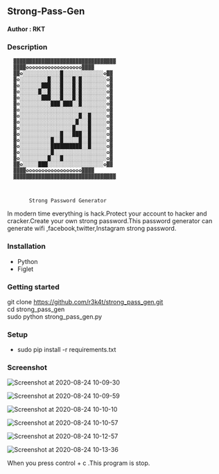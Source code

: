 <h2>Strong-Pass-Gen</h2>


<h4>Author : RKT </h4>


### Description ###

 

      ▓▓▓▓▓▓▓▓▓▓▓▓▓▓▓▓▓▓▓▓▓▓▓▓▓▓▓▓▓▓▓▓▓
      ▓▓▓▓✿✿✿✿✿✿✿✿✿✿✿✿✿✿✿✿✿✿▓▓▓▓ 
      ▓▓✿░░░░░░░░░░░░█░░░░░░░░░░░░░✿▓▓
      ▓✿░░░░░░░░░█░░░█░░░█░█░░░░░░░░✿▓
      ▓✿░░░░░░░███░░░█░░░█░█░░░░░░░░✿▓
      ▓✿░░░░░░█░░█░░░█░░░█░█░░░░░░░░✿▓
      ▓✿░░░░░░░███░░░█░░░█░█░░░░░░░░✿▓ 
      ▓✿░░░░░░░░░░███░███░░█░░░░░░░░✿▓
      ▓✿░░░░░░░░░░░░░░░░░░░░░░░░░░░░✿▓
      ▓✿░░░░░░░░░░░░░░░░░░░█░░█░░░░░✿▓
      ▓✿░░░░░░░░░░░░░░░░░░█░░░█░░░░░✿▓
      ▓✿░░░░░░░░░░░░░░░░░█░░░░█░░░░░✿▓
      ▓✿░░░░░░░░░░░░░█░░░███░░█░░░░░✿▓
      ▓✿░░░░░░░░░░█░░█░░░░░█░░█░░░░░✿▓ 
      ▓✿░░░░░░░░░░██████████░░█░░░░░✿▓
      ▓✿░░░░░░░░░░█░░░░░░░░░░░░░░░░░✿▓
      ▓✿░░░░░░░░░█░░░█░░░░░░░░░░░░░░✿▓ 
      ▓▓✿░░░░░███░░░░░░░░░░░░░░░░░░✿▓▓
      ▓▓▓▓✿✿✿✿✿✿✿✿✿✿✿✿✿✿✿✿✿✿▓▓▓▓
      ▓▓▓▓▓▓▓▓▓▓▓▓▓▓▓▓▓▓▓▓▓▓▓▓▓▓▓▓▓▓▓▓▓


         
           Strong Password Generator
                          

In modern time everything is hack.Protect your account to hacker and cracker.Create your own strong password.This password generator can generate wifi ,facebook,twitter,Instagram strong password.

### Installation ###

<ul>
<li>Python</li>
<li>Figlet</li>
</ul>

### Getting started ###

git clone https://github.com/r3k4t/strong_pass_gen.git
<br>
cd strong_pass_gen
<br>
sudo python strong_pass_gen.py
<br>

### Setup ###

<ul>
<li>sudo pip install -r requirements.txt</li>
</ul>

### Screenshot ###

![Screenshot at 2020-08-24 10-09-30](https://user-images.githubusercontent.com/69615463/91004711-94d42980-e5f2-11ea-9138-578ca8e329d0.png)


![Screenshot at 2020-08-24 10-09-59](https://user-images.githubusercontent.com/69615463/91004742-addcda80-e5f2-11ea-94f1-8f04b664f647.png)


![Screenshot at 2020-08-24 10-10-10](https://user-images.githubusercontent.com/69615463/91004772-c2b96e00-e5f2-11ea-90c2-30fa5280108d.png)
 

![Screenshot at 2020-08-24 10-10-57](https://user-images.githubusercontent.com/69615463/91004802-d369e400-e5f2-11ea-8758-65d36c35a7c5.png)


![Screenshot at 2020-08-24 10-12-57](https://user-images.githubusercontent.com/69615463/91004831-e977a480-e5f2-11ea-98d5-5328ec127845.png)


![Screenshot at 2020-08-24 10-13-36](https://user-images.githubusercontent.com/69615463/91004878-00b69200-e5f3-11ea-92dc-c5b6ab4c8334.png)


When you press control + c .This program is stop.
